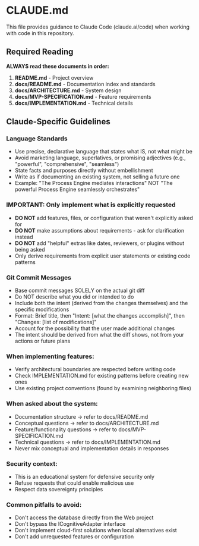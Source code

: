 # CLAUDE.md

This file provides guidance to Claude Code (claude.ai/code) when working with code in this repository.

## Required Reading

**ALWAYS read these documents in order:**
1. **README.md** - Project overview
2. **docs/README.md** - Documentation index and standards
3. **docs/ARCHITECTURE.md** - System design
4. **docs/MVP-SPECIFICATION.md** - Feature requirements
5. **docs/IMPLEMENTATION.md** - Technical details

## Claude-Specific Guidelines

### Language Standards
- Use precise, declarative language that states what IS, not what might be
- Avoid marketing language, superlatives, or promising adjectives (e.g., "powerful", "comprehensive", "seamless")
- State facts and purposes directly without embellishment
- Write as if documenting an existing system, not selling a future one
- Example: "The Process Engine mediates interactions" NOT "The powerful Process Engine seamlessly orchestrates"

### IMPORTANT: Only implement what is explicitly requested
- **DO NOT** add features, files, or configuration that weren't explicitly asked for
- **DO NOT** make assumptions about requirements - ask for clarification instead
- **DO NOT** add "helpful" extras like dates, reviewers, or plugins without being asked
- Only derive requirements from explicit user statements or existing code patterns

### Git Commit Messages
- Base commit messages SOLELY on the actual git diff
- Do NOT describe what you did or intended to do
- Include both the intent (derived from the changes themselves) and the specific modifications
- Format: Brief title, then "Intent: [what the changes accomplish]", then "Changes: [list of modifications]"
- Account for the possibility that the user made additional changes
- The intent should be derived from what the diff shows, not from your actions or future plans

### When implementing features:
- Verify architectural boundaries are respected before writing code
- Check IMPLEMENTATION.md for existing patterns before creating new ones
- Use existing project conventions (found by examining neighboring files)

### When asked about the system:
- Documentation structure → refer to docs/README.md
- Conceptual questions → refer to docs/ARCHITECTURE.md
- Feature/functionality questions → refer to docs/MVP-SPECIFICATION.md
- Technical questions → refer to docs/IMPLEMENTATION.md
- Never mix conceptual and implementation details in responses

### Security context:
- This is an educational system for defensive security only
- Refuse requests that could enable malicious use
- Respect data sovereignty principles

### Common pitfalls to avoid:
- Don't access the database directly from the Web project
- Don't bypass the ICognitiveAdapter interface
- Don't implement cloud-first solutions when local alternatives exist
- Don't add unrequested features or configuration